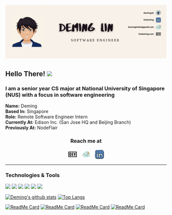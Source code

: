 # [![Header](https://github.com/deming16/deming16/blob/master/banner.png)](https://lindeming.com)

## Hello There! <img src="https://raw.githubusercontent.com/MartinHeinz/MartinHeinz/master/wave.gif" width="30px">

### I am a senior year CS major at National University of Singapore (NUS) with a focus in software engineering
**Name:** Deming\
**Based In:** Singapore\
**Role:** Remote Software Engineer Intern\
**Currently At:** Edison Inc. (San Jose HQ and Beijing Branch)\
**Previously At:** NodeFlair

<h3 align='center'> Reach me at</h3>
<p align='center'>
<a href="https://lindeming.com"><img height="30" src="https://github.com/deming16/deming16/blob/master/dev.png"></a>&nbsp;&nbsp;
<a href="mailto:deminglindm@gmail.com"><img height="30" src="https://github.com/deming16/deming16/blob/master/email.png"></a>&nbsp;&nbsp;
<a href="https://www.linkedin.com/in/lindeming/"><img height="30" src="https://github.com/deming16/deming16/blob/master/linkedin.png"></a>
</p>

<hr />

### Technologies & Tools
![](https://img.shields.io/badge/Code-JavaScript/Node.js-informational?style=flat&logo=javascript&logoColor=white&color=2bbc8a)
![](https://img.shields.io/badge/Code-React/ReactNative-informational?style=flat&logo=react&logoColor=white&color=2bbc8a)
![](https://img.shields.io/badge/Code-Rails-informational?style=flat&logo=ruby&logoColor=white&color=2bbc8a)
![](https://img.shields.io/badge/Code-Java-informational?style=flat&logo=java&logoColor=white&color=2bbc8a)
![](https://img.shields.io/badge/Tools-PostgreSQL-informational?style=flat&logo=postgresql&logoColor=white&color=2bbc8a)
![](https://img.shields.io/badge/Tools-Docker-informational?style=flat&logo=docker&logoColor=white&color=2bbc8a)

[![Deming's github stats](https://github-readme-stats.vercel.app/api?username=deming16&line_height=31.5&theme=gruvbox&show_icons=true&count_private=true&include_all_commits=true&hide=contribs,stars)](https://github.com/deming16)
[![Top Langs](https://github-readme-stats.vercel.app/api/top-langs/?username=deming16&layout=compact&theme=gruvbox)](https://github.com/deming16)

[![ReadMe Card](https://github-readme-stats.vercel.app/api/pin/?username=deming16&repo=Highway-1478&theme=gruvbox)](https://github.com/deming16/Highway-1478)
[![ReadMe Card](https://github-readme-stats.vercel.app/api/pin/?username=deming16&repo=ModsUni&theme=gruvbox)](https://github.com/deming16/ModsUni)
[![ReadMe Card](https://github-readme-stats.vercel.app/api/pin/?username=deming16&repo=devconnector&theme=gruvbox)](https://github.com/deming16/devconnector)
[![ReadMe Card](https://github-readme-stats.vercel.app/api/pin/?username=deming16&repo=CarouShare&theme=gruvbox)](https://github.com/deming16/CarouShare)

